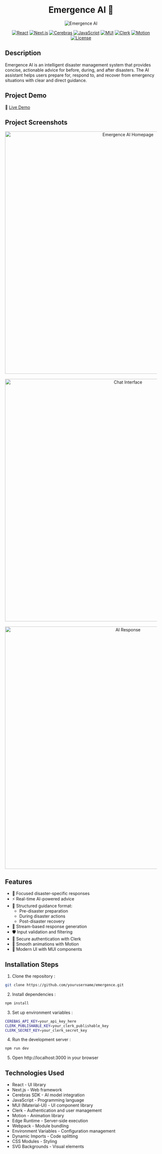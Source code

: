 <div align="center"> 

# Emergence AI 🚨

![Emergence AI](https://socialify.git.ci/noorulameen17/emergence/image?description=1&descriptionEditable=&font=KoHo&language=1&name=1&pattern=Floating%20Cogs&theme=Auto)

[![React](https://img.shields.io/badge/React-61DAFB?style=for-the-badge&logo=react&logoColor=black)](https://reactjs.org/)
[![Next.js](https://img.shields.io/badge/Next.js-black?style=for-the-badge&logo=next.js&logoColor=white)](https://nextjs.org/)
[![Cerebras](https://img.shields.io/badge/Cerebras-FF0000?style=for-the-badge&logo=cerebras&logoColor=white)](https://www.cerebras.net/)
[![JavaScript](https://img.shields.io/badge/JavaScript-F7DF1E?style=for-the-badge&logo=javascript&logoColor=black)](https://developer.mozilla.org/en-US/docs/Web/JavaScript)
[![MUI](https://img.shields.io/badge/MUI-007FFF?style=for-the-badge&logo=mui&logoColor=white)](https://mui.com/)
[![Clerk](https://img.shields.io/badge/Clerk-6C47FF?style=for-the-badge&logo=clerk&logoColor=white)](https://clerk.dev/)
[![Motion](https://img.shields.io/badge/Motion-000000?style=for-the-badge&logo=framer&logoColor=white)](https://www.framer.com/motion/)
[![License](https://img.shields.io/badge/License-MIT-green.svg?style=for-the-badge)](LICENSE)

</div>

## Description
Emergence AI is an intelligent disaster management system that provides concise, actionable advice for before, during, and after disasters. The AI assistant helps users prepare for, respond to, and recover from emergency situations with clear and direct guidance.

## Project Demo
🔗 [Live Demo](https://emergence-ai.vercel.app)

## Project Screenshots

<div align="center">
  <img src="https://github.com/noorulameen17/emergence/raw/main/public/emergence1.png" alt="Emergence AI Homepage" width="800"/>
  <br/><br/>
  <img src="https://github.com/noorulameen17/emergence/raw/main/public/Emergence2.png" alt="Chat Interface" width="800"/>
  <br/><br/>
  <img src="https://github.com/noorulameen17/emergence/raw/main/public/emergence3.png" alt="AI Response" width="800"/>
</div>

## Features
- 🎯 Focused disaster-specific responses
- ⚡ Real-time AI-powered advice
- 📝 Structured guidance format:
  - Pre-disaster preparation
  - During disaster actions
  - Post-disaster recovery
- 🔄 Stream-based response generation
- 🛡️ Input validation and filtering
- 🔐 Secure authentication with Clerk
- 💫 Smooth animations with Motion
- 🎨 Modern UI with MUI components


## Installation Steps
1. Clone the repository :
```bash
git clone https://github.com/yourusername/emergence.git
```
2. Install dependencies : 
```bash
npm install
```
3. Set up environment variables :
```bash
CEREBAS_API_KEY=your_api_key_here
CLERK_PUBLISHABLE_KEY=your_clerk_publishable_key
CLERK_SECRET_KEY=your_clerk_secret_key
```
4. Run the development server :
```bash
npm run dev
```

5. Open http://localhost:3000 in your browser

## Technologies Used 

- React - UI library
- Next.js - Web framework
- Cerebras SDK - AI model integration
- JavaScript - Programming language
- MUI (Material-UI) - UI component library
- Clerk - Authentication and user management
- Motion - Animation library
- Edge Runtime - Server-side execution
- Webpack - Module bundling
- Environment Variables - Configuration management
- Dynamic Imports - Code splitting
- CSS Modules - Styling
- SVG Backgrounds - Visual elements
